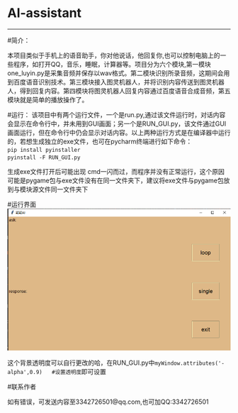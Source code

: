 # AI-assistant
***
#简介：
<p>本项目类似于手机上的语音助手，你对他说话，他回复你,也可以控制电脑上的一些程序，如打开QQ，音乐，睡眠，计算器等。项目分为六个模块,第一模块one_luyin.py是采集音频并保存以wav格式。第二模块识别所录音频，这期间会用到百度语音识别技术。第三模块接入图灵机器人，并将识别内容传送到图灵机器人，得到回复内容。第四模块将图灵机器人回复内容通过百度语音合成音频，第五模块就是简单的播放操作了。</p>

#运行：
该项目中有两个运行文件，一个是run.py,通过该文件运行时，对话内容会显示在命令行中，并未用到GUI画面；另一个是RUN_GUI.py，该文件通过GUI画面运行，但在命令行中仍会显示对话内容。以上两种运行方式是在编译器中运行的，若想生成独立的exe文件，也可在pycharm终端进行如下命令：  
<code>pip install pyinstaller</code>  
<code>pyinstall -F RUN_GUI.py</code>  

<p>生成exe文件打开后可能出现 cmd一闪而过，而程序并没有正常运行，这个原因可能是pygame包与exe文件没有在同一文件夹下，建议将exe文件与pygame包放到与模块源文件同一文件夹下</p>

#运行界面
![img.png](img/img.png)


<p>这个背景透明度可以自行更改的哈，在RUN_GUI.py中<code>myWindow.attributes('-alpha',0.9)   #设置透明度</code>即可设置</p>

#联系作者
<p>如有错误，可发送内容至3342726501@qq.com,也可加QQ:3342726501</p>
